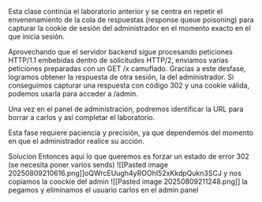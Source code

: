 Esta clase continúa el laboratorio anterior y se centra en repetir el envenenamiento de la cola de respuestas (response queue poisoning) para capturar la cookie de sesión del administrador en el momento exacto en el que inicia sesión.

Aprovechando que el servidor backend sigue procesando peticiones HTTP/1.1 embebidas dentro de solicitudes HTTP/2, enviamos varias peticiones preparadas con un GET /x camuflado. Gracias a este desfase, logramos obtener la respuesta de otra sesión, la del administrador. Si conseguimos capturar una respuesta con código 302 y una cookie válida, podemos usarla para acceder a /admin.

Una vez en el panel de administración, podremos identificar la URL para borrar a carlos y así completar el laboratorio.

Esta fase requiere paciencia y precisión, ya que dependemos del momento en que el administrador realice su acción.

Solucion
Entonces aqui lo que queremos es forzar un estado de error 302 (se necesita poner varios sends)
![[Pasted image 20250809210616.png]]oQWrcEUugh4yROOhI52xKkdpQukn3SCJ
y nos copiamos la coockie del admin
![[Pasted image 20250809211248.png]]
la pegamos y eliminamos el usuario carlos en el admin panel
